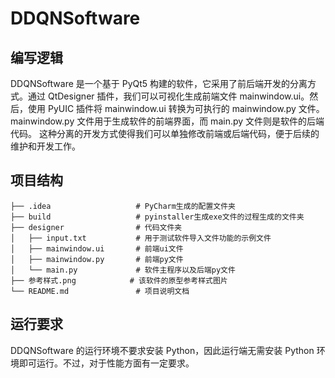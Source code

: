 # DDQNSoftware

## 编写逻辑

DDQNSoftware 是一个基于 PyQt5 构建的软件，它采用了前后端开发的分离方式。通过 QtDesigner 插件，我们可以可视化生成前端文件 mainwindow.ui。然后，使用 PyUIC 插件将 mainwindow.ui 转换为可执行的 mainwindow.py 文件。mainwindow.py 文件用于生成软件的前端界面，而 main.py 文件则是软件的后端代码。
这种分离的开发方式使得我们可以单独修改前端或后端代码，便于后续的维护和开发工作。

## 项目结构

```
├── .idea                   # PyCharm生成的配置文件夹
├── build                   # pyinstaller生成exe文件的过程生成的文件夹
├── designer                # 代码文件夹
│   ├── input.txt           # 用于测试软件导入文件功能的示例文件
│   ├── mainwindow.ui       # 前端ui文件
│   ├── mainwindow.py       # 前端py文件
│   └── main.py             # 软件主程序以及后端py文件
├── 参考样式.png            # 该软件的原型参考样式图片
└── README.md               # 项目说明文档
```

## 运行要求

DDQNSoftware 的运行环境不要求安装 Python，因此运行端无需安装 Python 环境即可运行。不过，对于性能方面有一定要求。
